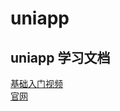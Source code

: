 # uniapp

## uniapp 学习文档

[基础入门视频](https://ke.qq.com/course/3169971#term_id=103296764)  
[官网](https://uniapp.dcloud.net.cn/resource.html)
